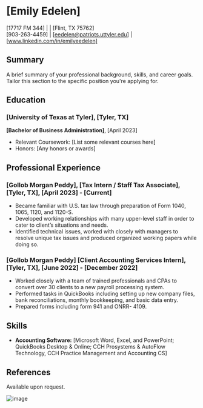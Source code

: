 # [Emily Edelen]
[17717 FM 344] | | [Flint, TX 75762]  
[903-263-4459] | [eedelen@patriots.uttyler.edu] | [www.linkedin.com/in/emilyeedelen]
## Summary
A brief summary of your professional background, skills, and career goals. Tailor this section to the specific position you're applying for.
## Education
### [University of Texas at Tyler], [Tyler, TX]
**[Bachelor of Business Administration]**, [April 2023]
- Relevant Coursework: [List some relevant courses here]
- Honors: [Any honors or awards]
## Professional Experience
### [Gollob Morgan Peddy], [Tax Intern / Staff Tax Associate], [Tyler, TX], [April 2023] - [Current]
- Became familiar with U.S. tax law through preparation of Form 1040, 1065, 1120, and 1120-S. 
- Developed working relationships with many upper-level staff in order to cater to client’s situations and needs.
- Identified technical issues, worked with closely with managers to resolve unique tax issues and produced organized working papers while doing so.

### [Gollob Morgan Peddy] [Client Accounting Services Intern], [Tyler, TX], [June 2022] - [December 2022]
- Worked closely with a team of trained professionals and CPAs to convert over 30 clients to a new payroll processing system.
- Performed tasks in QuickBooks including setting up new company files, bank reconciliations, monthly bookkeeping, and basic data entry. 
- Prepared forms including form 941 and ONRR- 4109.
## Skills
- **Accounting Software:** [Microsoft Word, Excel, and PowerPoint; QuickBooks Desktop & Online; CCH Prosystems & AutoFlow Technology, CCH Practice Management and Accounting CS]

## References
Available upon request.

![image](https://github.com/emilyedelen/emilyedelen.github.io/assets/142950691/365376af-2005-446a-8412-ed5ba55eb3bb)

